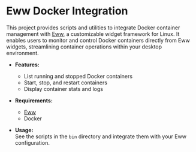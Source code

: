 # Eww Docker Integration

This project provides scripts and utilities to integrate Docker container management with [Eww](https://elkowar.github.io/eww/), a customizable widget framework for Linux. It enables users to monitor and control Docker containers directly from Eww widgets, streamlining container operations within your desktop environment.

- **Features:**
    - List running and stopped Docker containers
    - Start, stop, and restart containers
    - Display container stats and logs

- **Requirements:**  
    - [Eww](https://elkowar.github.io/eww/)
    - Docker

- **Usage:**  
    See the scripts in the `bin` directory and integrate them with your Eww configuration.
